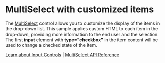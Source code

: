 MultiSelect with customized items
=================================

The [MultiSelect](https://www.grapecity.com/wijmo/api/classes/wijmo_input.multiselect.html) control allows you to customize the display of the items in the drop-down list. This sample applies custom HTML to each item in the drop-down, providing more information to the end user and the selection. The first **input** element with **type="checkbox"** in the item content will be used to change a checked state of the item.

[Learn about Input Controls](https://www.grapecity.com/wijmo/input-controls-javascript) | [MultiSelect API Reference](https://www.grapecity.com/wijmo/api/classes/wijmo_input.multiselect.html)
